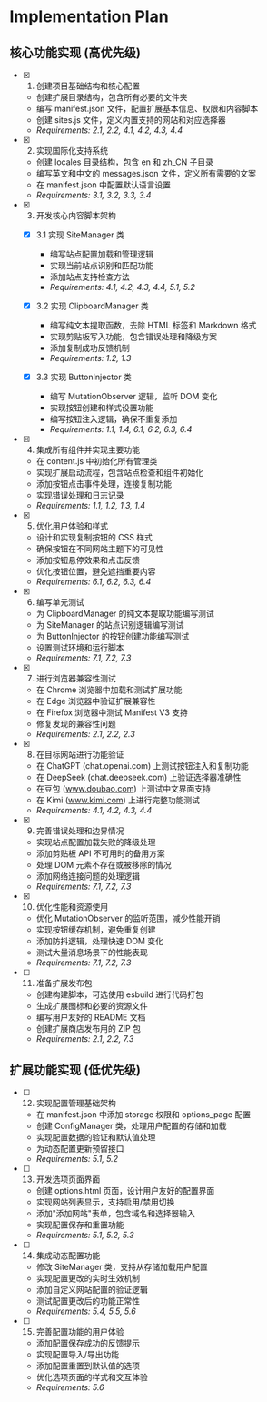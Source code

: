 # Implementation Plan

## 核心功能实现 (高优先级)

- [x] 1. 创建项目基础结构和核心配置
  - 创建扩展目录结构，包含所有必要的文件夹
  - 编写 manifest.json 文件，配置扩展基本信息、权限和内容脚本
  - 创建 sites.js 文件，定义内置支持的网站和对应选择器
  - _Requirements: 2.1, 2.2, 4.1, 4.2, 4.3, 4.4_

- [x] 2. 实现国际化支持系统
  - 创建 locales 目录结构，包含 en 和 zh_CN 子目录
  - 编写英文和中文的 messages.json 文件，定义所有需要的文案
  - 在 manifest.json 中配置默认语言设置
  - _Requirements: 3.1, 3.2, 3.3, 3.4_

- [x] 3. 开发核心内容脚本架构
  - [x] 3.1 实现 SiteManager 类
    - 编写站点配置加载和管理逻辑
    - 实现当前站点识别和匹配功能
    - 添加站点支持检查方法
    - _Requirements: 4.1, 4.2, 4.3, 4.4, 5.1, 5.2_

  - [x] 3.2 实现 ClipboardManager 类
    - 编写纯文本提取函数，去除 HTML 标签和 Markdown 格式
    - 实现剪贴板写入功能，包含错误处理和降级方案
    - 添加复制成功反馈机制
    - _Requirements: 1.2, 1.3_

  - [x] 3.3 实现 ButtonInjector 类
    - 编写 MutationObserver 逻辑，监听 DOM 变化
    - 实现按钮创建和样式设置功能
    - 编写按钮注入逻辑，确保不重复添加
    - _Requirements: 1.1, 1.4, 6.1, 6.2, 6.3, 6.4_

- [x] 4. 集成所有组件并实现主要功能
  - 在 content.js 中初始化所有管理类
  - 实现扩展启动流程，包含站点检查和组件初始化
  - 添加按钮点击事件处理，连接复制功能
  - 实现错误处理和日志记录
  - _Requirements: 1.1, 1.2, 1.3, 1.4_

- [x] 5. 优化用户体验和样式
  - 设计和实现复制按钮的 CSS 样式
  - 确保按钮在不同网站主题下的可见性
  - 添加按钮悬停效果和点击反馈
  - 优化按钮位置，避免遮挡重要内容
  - _Requirements: 6.1, 6.2, 6.3, 6.4_

- [x] 6. 编写单元测试
  - 为 ClipboardManager 的纯文本提取功能编写测试
  - 为 SiteManager 的站点识别逻辑编写测试
  - 为 ButtonInjector 的按钮创建功能编写测试
  - 设置测试环境和运行脚本
  - _Requirements: 7.1, 7.2, 7.3_

- [x] 7. 进行浏览器兼容性测试
  - 在 Chrome 浏览器中加载和测试扩展功能
  - 在 Edge 浏览器中验证扩展兼容性
  - 在 Firefox 浏览器中测试 Manifest V3 支持
  - 修复发现的兼容性问题
  - _Requirements: 2.1, 2.2, 2.3_

- [x] 8. 在目标网站进行功能验证
  - 在 ChatGPT (chat.openai.com) 上测试按钮注入和复制功能
  - 在 DeepSeek (chat.deepseek.com) 上验证选择器准确性
  - 在豆包 (www.doubao.com) 上测试中文界面支持
  - 在 Kimi (www.kimi.com) 上进行完整功能测试
  - _Requirements: 4.1, 4.2, 4.3, 4.4_

- [x] 9. 完善错误处理和边界情况
  - 实现站点配置加载失败的降级处理
  - 添加剪贴板 API 不可用时的备用方案
  - 处理 DOM 元素不存在或被移除的情况
  - 添加网络连接问题的处理逻辑
  - _Requirements: 7.1, 7.2, 7.3_

- [x] 10. 优化性能和资源使用
  - 优化 MutationObserver 的监听范围，减少性能开销
  - 实现按钮缓存机制，避免重复创建
  - 添加防抖逻辑，处理快速 DOM 变化
  - 测试大量消息场景下的性能表现
  - _Requirements: 7.1, 7.2, 7.3_

- [ ] 11. 准备扩展发布包
  - 创建构建脚本，可选使用 esbuild 进行代码打包
  - 生成扩展图标和必要的资源文件
  - 编写用户友好的 README 文档
  - 创建扩展商店发布用的 ZIP 包
  - _Requirements: 2.1, 2.2, 7.3_

## 扩展功能实现 (低优先级)

- [ ] 12. 实现配置管理基础架构
  - 在 manifest.json 中添加 storage 权限和 options_page 配置
  - 创建 ConfigManager 类，处理用户配置的存储和加载
  - 实现配置数据的验证和默认值处理
  - 为动态配置更新预留接口
  - _Requirements: 5.1, 5.2_

- [ ] 13. 开发选项页面界面
  - 创建 options.html 页面，设计用户友好的配置界面
  - 实现网站列表显示，支持启用/禁用切换
  - 添加"添加网站"表单，包含域名和选择器输入
  - 实现配置保存和重置功能
  - _Requirements: 5.1, 5.2, 5.3_

- [ ] 14. 集成动态配置功能
  - 修改 SiteManager 类，支持从存储加载用户配置
  - 实现配置更改的实时生效机制
  - 添加自定义网站配置的验证逻辑
  - 测试配置更改后的功能正常性
  - _Requirements: 5.4, 5.5, 5.6_

- [ ] 15. 完善配置功能的用户体验
  - 添加配置保存成功的反馈提示
  - 实现配置导入/导出功能
  - 添加配置重置到默认值的选项
  - 优化选项页面的样式和交互体验
  - _Requirements: 5.6_